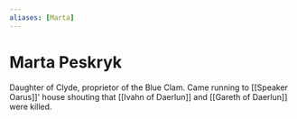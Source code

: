 ```yaml
---
aliases: [Marta]
---
```

# Marta Peskryk

Daughter of Clyde, proprietor of the Blue Clam. Came running to [[Speaker Oarus]]' house shouting that [[Ivahn of Daerlun]] and [[Gareth of Daerlun]] were killed.